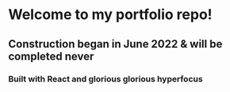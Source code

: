# Welcome to my portfolio repo!

## Construction began in June 2022 & will be completed never

### Built with React and glorious glorious hyperfocus

